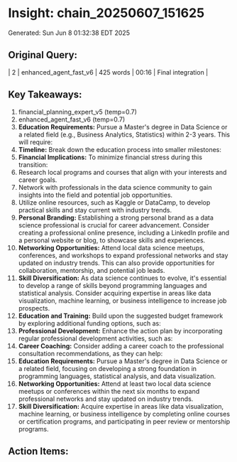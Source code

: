 # Insight: chain_20250607_151625
Generated: Sun Jun  8 01:32:38 EDT 2025

## Original Query:
| 2 | enhanced_agent_fast_v6 | 425 words | 00:16 | Final integration |

## Key Takeaways:
1. financial_planning_expert_v5 (temp=0.7)
2. enhanced_agent_fast_v6 (temp=0.7)
1. **Education Requirements:** Pursue a Master's degree in Data Science or a related field (e.g., Business Analytics, Statistics) within 2-3 years. This will require:
2. **Timeline:** Break down the education process into smaller milestones:
3. **Financial Implications:** To minimize financial stress during this transition:
1. Research local programs and courses that align with your interests and career goals.
2. Network with professionals in the data science community to gain insights into the field and potential job opportunities.
3. Utilize online resources, such as Kaggle or DataCamp, to develop practical skills and stay current with industry trends.
1. **Personal Branding:** Establishing a strong personal brand as a data science professional is crucial for career advancement. Consider creating a professional online presence, including a LinkedIn profile and a personal website or blog, to showcase skills and experiences.
2. **Networking Opportunities:** Attend local data science meetups, conferences, and workshops to expand professional networks and stay updated on industry trends. This can also provide opportunities for collaboration, mentorship, and potential job leads.
3. **Skill Diversification:** As data science continues to evolve, it's essential to develop a range of skills beyond programming languages and statistical analysis. Consider acquiring expertise in areas like data visualization, machine learning, or business intelligence to increase job prospects.
1. **Education and Training:** Build upon the suggested budget framework by exploring additional funding options, such as:
2. **Professional Development:** Enhance the action plan by incorporating regular professional development activities, such as:
3. **Career Coaching:** Consider adding a career coach to the professional consultation recommendations, as they can help:
1. **Education Requirements:** Pursue a Master's degree in Data Science or a related field, focusing on developing a strong foundation in programming languages, statistical analysis, and data visualization.
2. **Networking Opportunities:** Attend at least two local data science meetups or conferences within the next six months to expand professional networks and stay updated on industry trends.
3. **Skill Diversification:** Acquire expertise in areas like data visualization, machine learning, or business intelligence by completing online courses or certification programs, and participating in peer review or mentorship programs.

## Action Items:
